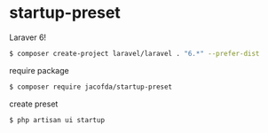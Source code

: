 # startup-preset

Laraver 6!
```sh
$ composer create-project laravel/laravel . "6.*" --prefer-dist
```

require package
```sh
$ composer require jacofda/startup-preset
```

create preset
```sh
$ php artisan ui startup
```
